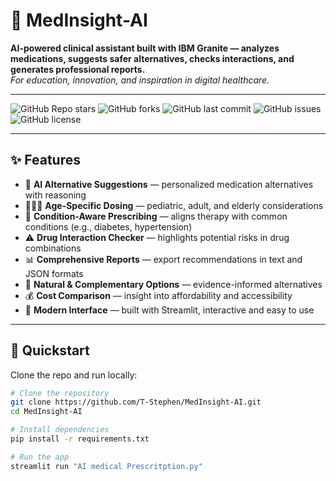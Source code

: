 # 🧬 MedInsight-AI  

**AI-powered clinical assistant built with IBM Granite — analyzes medications, suggests safer alternatives, checks interactions, and generates professional reports.**  
_For education, innovation, and inspiration in digital healthcare._  

---

![GitHub Repo stars](https://img.shields.io/github/stars/T-Stephen/MedInsight-AI?style=social)
![GitHub forks](https://img.shields.io/github/forks/T-Stephen/MedInsight-AI?style=social)
![GitHub last commit](https://img.shields.io/github/last-commit/T-Stephen/MedInsight-AI)
![GitHub issues](https://img.shields.io/github/issues/T-Stephen/MedInsight-AI)
![GitHub license](https://img.shields.io/github/license/T-Stephen/MedInsight-AI)

---

## ✨ Features  

- 🤖 **AI Alternative Suggestions** — personalized medication alternatives with reasoning  
- 👶👩👴 **Age-Specific Dosing** — pediatric, adult, and elderly considerations  
- 🏥 **Condition-Aware Prescribing** — aligns therapy with common conditions (e.g., diabetes, hypertension)  
- ⚠️ **Drug Interaction Checker** — highlights potential risks in drug combinations  
- 📊 **Comprehensive Reports** — export recommendations in text and JSON formats  
- 🌿 **Natural & Complementary Options** — evidence-informed alternatives  
- 💰 **Cost Comparison** — insight into affordability and accessibility  
- 🧰 **Modern Interface** — built with Streamlit, interactive and easy to use  

---

## 🚀 Quickstart  

Clone the repo and run locally:  

```bash
# Clone the repository
git clone https://github.com/T-Stephen/MedInsight-AI.git
cd MedInsight-AI

# Install dependencies
pip install -r requirements.txt

# Run the app
streamlit run "AI medical Prescritption.py"

